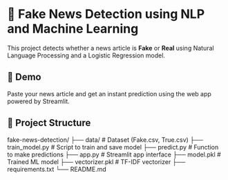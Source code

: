 # 📰 Fake News Detection using NLP and Machine Learning

This project detects whether a news article is **Fake** or **Real** using Natural Language Processing and a Logistic Regression model.

## 🚀 Demo

Paste your news article and get an instant prediction using the web app powered by Streamlit.

## 📂 Project Structure

fake-news-detection/
├── data/ # Dataset (Fake.csv, True.csv)
├── train_model.py # Script to train and save model
├── predict.py # Function to make predictions
├── app.py # Streamlit app interface
├── model.pkl # Trained ML model
├── vectorizer.pkl # TF-IDF vectorizer
├── requirements.txt
└── README.md
